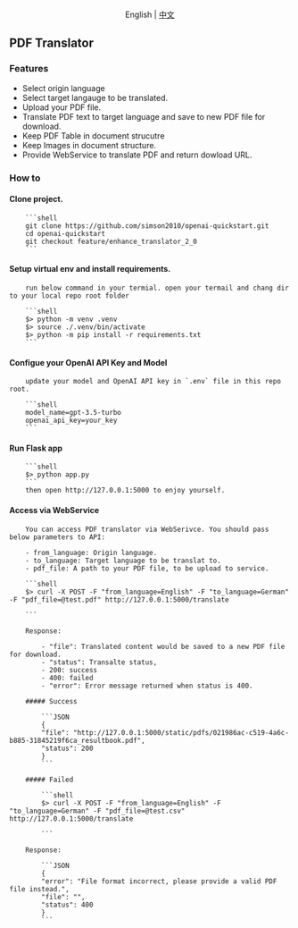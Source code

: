 <p align="center">
    <br> English | <a href="README-webui-CN.md">中文</a>
</p>

## PDF Translator

### Features
  - Select origin language
  - Select target langauge to be translated.
  - Upload your PDF file.
  - Translate PDF text to target language and save to new PDF file for download.
  - Keep PDF Table in document strucutre 
  - Keep Images in document structure. 
  - Provide WebService to translate PDF and return dowload URL.

### How to

#### Clone project. 

        ```shell
        git clone https://github.com/simson2010/openai-quickstart.git
        cd openai-quickstart
        git checkout feature/enhance_translator_2_0
        ```

#### Setup virtual env and install requirements.
       
        run below command in your termial. open your termail and chang dir to your local repo root folder

        ```shell
        $> python -m venv .venv 
        $> source ./.venv/bin/activate
        $> python -m pip install -r requirements.txt
        ```

#### Configue your OpenAI API Key and Model

        update your model and OpenAI API key in `.env` file in this repo root.

        ```shell
        model_name=gpt-3.5-turbo
        openai_api_key=your_key
        ``` 

#### Run Flask app

        ```shell
        $> python app.py
        ```
        then open http://127.0.0.1:5000 to enjoy yourself.

#### Access via WebService

        You can access PDF translator via WebSerivce. You should pass below parameters to API: 

        - from_language: Origin language.
        - to_language: Target language to be translat to.
        - pdf_file: A path to your PDF file, to be upload to service. 

        ```shell
        $> curl -X POST -F "from_language=English" -F "to_language=German" -F "pdf_file=@test.pdf" http://127.0.0.1:5000/translate

        ```

        Response: 

            - "file": Translated content would be saved to a new PDF file for download.
            - "status": Transalte status, 
            - 200: success 
            - 400: failed
            - "error": Error message returned when status is 400.
        
        ##### Success

            ```JSON
            {
            "file": "http://127.0.0.1:5000/static/pdfs/021986ac-c519-4a6c-b885-31845219f6ca_resultbook.pdf",
            "status": 200
            }
            ```

        ##### Failed

            ```shell
            $> curl -X POST -F "from_language=English" -F "to_language=German" -F "pdf_file=@test.csv" http://127.0.0.1:5000/translate

            ```

        Response:

            ```JSON
            {
            "error": "File format incorrect, please provide a valid PDF file instead.",
            "file": "",
            "status": 400
            }
            ``` 
